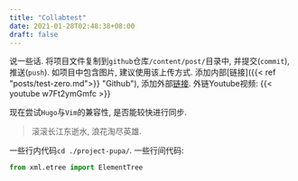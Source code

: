 ```yaml
---
title: "Collabtest"
date: 2021-01-28T02:48:38+08:00
draft: false
---
```


说一些话. 将项目文件复制到`github`仓库`/content/post/`目录中, 并提交(`commit`), 推送(`push`). 如项目中包含图片, 建议使用该上传方式. 添加内部[链接]({{< ref "posts/test-zero.md">}} "Github"), 添加外部[链接](https://github.com/). 外链Youtube视频: 
{{< youtube w7Ft2ymGmfc >}}

现在尝试`Hugo`与`Vim`的兼容性, 是否能较快进行同步.
> 滚滚长江东逝水, 浪花淘尽英雄.

一些行内代码`cd ./project-pupa/`. 一些行间代码: 
```python
from xml.etree import ElementTree
```

